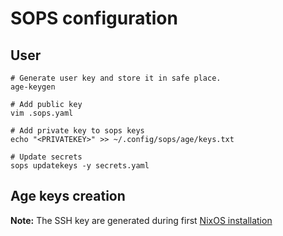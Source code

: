 # SOPS configuration

## User

```
# Generate user key and store it in safe place.
age-keygen

# Add public key
vim .sops.yaml

# Add private key to sops keys
echo "<PRIVATEKEY>" >> ~/.config/sops/age/keys.txt

# Update secrets
sops updatekeys -y secrets.yaml
```

## Age keys creation

**Note:** The SSH key are generated during first [ NixOS installation ](./installation.md)
